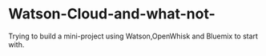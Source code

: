 # Watson-Cloud-and-what-not-
Trying to build a mini-project using Watson,OpenWhisk and Bluemix to start with.
